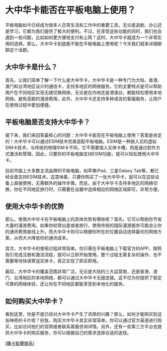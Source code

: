 # 大中华卡能否在平板电脑上使用？

平板电脑如今已经成为很多人日常生活和工作中的重要工具，无论是追剧、办公还是学习，它都为我们提供了极大的便利。不过，在享受这些功能的同时，我们也会遇到一些问题，比如如何更方便地支付和上网？这时，大中华卡就成为一个非常实用的选择。那么，大中华卡到底能不能在平板电脑上使用呢？今天我们就来详细聊聊这个话题。

## 大中华卡是什么？

首先，让我们简单了解一下什么是大中华卡。大中华卡是一种专门为大陆、香港、澳门和台湾地区设计的通信卡，支持多地区的网络服务。它的主要特点是可以帮助用户在不同地区实现无缝切换网络，无论是在内地还是港澳台，都能轻松使用本地网络，避免高额的漫游费用。此外，大中华卡还支持多种语言的客服服务，让用户在使用过程中更加便捷。

## 平板电脑是否支持大中华卡？

接下来，我们来回答最核心的问题：大中华卡能否在平板电脑上使用？答案是肯定的！大中华卡可以通过ESIM技术完美适配平板电脑。ESIM是一种嵌入式的虚拟SIM卡技术，与传统的物理SIM卡不同，它不需要插入实体卡槽，而是通过软件方式激活和管理。因此，只要你的平板电脑支持ESIM功能，就可以轻松使用大中华卡。

目前市面上大多数主流品牌的平板电脑，如苹果iPad、三星Galaxy Tab等，都已经全面支持ESIM技术。这意味着，只要你购买了一张大中华卡，就可以在这些设备上直接使用，无需额外的操作步骤。而且，由于大中华卡支持多地区的网络切换，你在不同地区旅行时，只需要在设置中选择相应的网络区域即可，非常方便。

## 使用大中华卡的优势

那么，使用大中华卡在平板电脑上的具体优势有哪些呢？首先，它可以帮助你节省大量的漫游费用。如果你经常出差或者旅行，使用传统的国际漫游服务可能会让你的通讯费用直线上升。而大中华卡则可以根据你所在的位置自动选择最优的网络方案，从而大大降低你的通讯成本。

其次，大中华卡的使用过程非常简单。你只需在平板电脑上下载官方的APP，按照指引完成注册和激活流程，就可以立即开始使用。整个过程无需复杂的操作，也不需要等待快递寄送实体卡，真正实现了即买即用。

最后，大中华卡的覆盖范围非常广泛。无论是大陆的三大运营商，还是香港、澳门、台湾地区的本地网络，都可以通过大中华卡无缝连接。这不仅为你提供了稳定可靠的网络体验，还让你在不同地区都能享受到本地化的服务。

## 如何购买大中华卡？

看到这里，你是不是已经对大中华卡产生了浓厚的兴趣？那么，如何才能购买到这张神奇的卡片呢？别急，购买大中华卡其实非常简单。你可以通过官方渠道进行购买，比如访问他们的官网或者联系客服咨询详情。另外，还有一些第三方平台也提供大中华卡的购买服务，你可以根据自己的需求选择合适的途径。

[[購卡點擊聯系](https://t.me/s/esim1088)]